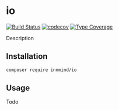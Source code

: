 # io

[![Build Status](https://github.com/innmind/io/workflows/CI/badge.svg?branch=master)](https://github.com/innmind/io/actions?query=workflow%3ACI)
[![codecov](https://codecov.io/gh/innmind/io/branch/develop/graph/badge.svg)](https://codecov.io/gh/innmind/io)
[![Type Coverage](https://shepherd.dev/github/innmind/io/coverage.svg)](https://shepherd.dev/github/innmind/io)

Description

## Installation

```sh
composer require innmind/io
```

## Usage

Todo
